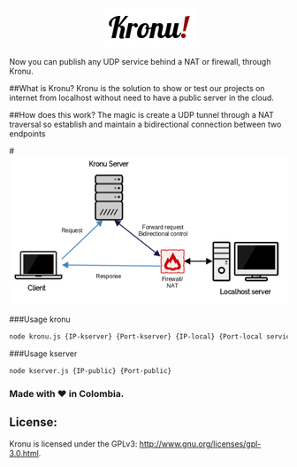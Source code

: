 <p align="center">
  <img src="https://raw.githubusercontent.com/JavaGarcia/kronu/master/doc/kronu.png">
</p>

Now you can publish any UDP service behind a NAT or firewall, through Kronu.

##What is Kronu?
Kronu is the solution to show or test our projects on internet from localhost without need to have a public server in the cloud.

##How does this work?
The magic is create a UDP tunnel through a NAT traversal so establish and maintain a bidirectional connection between two endpoints

#<img src="https://raw.githubusercontent.com/JavaGarcia/kronu/master/doc/net-d.png">

###Usage kronu
```sh
node kronu.js {IP-kserver} {Port-kserver} {IP-local} {Port-local service} [Remote Port]
```
###Usage kserver
```sh
node kserver.js {IP-public} {Port-public}
```
### Made with :heart: in Colombia.
## License:

Kronu is licensed under the GPLv3: http://www.gnu.org/licenses/gpl-3.0.html. 
